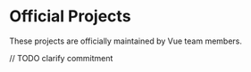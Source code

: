 # Official Projects

These projects are officially maintained by Vue team members.

// TODO clarify commitment